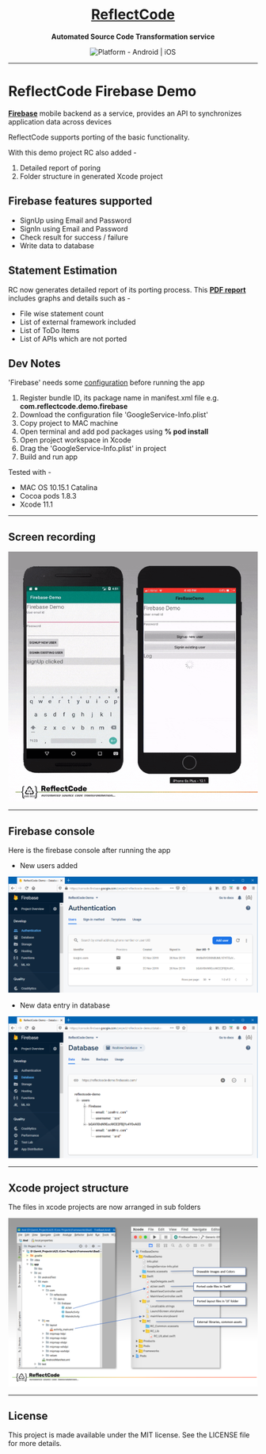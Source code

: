 <h1 align="center">
  <a href="http://www.reflectcode.com">
    ReflectCode
  </a>
</h1>
<p align="center">
  <strong>Automated Source Code Transformation service</strong><br>
</p>

<p align="center">
  <img src="https://img.shields.io/badge/Platform-Android%20%7C%20iOS-green" alt="Platform - Android | iOS" /> 
</p>


-----
# ReflectCode Firebase Demo
[**Firebase**](https://firebase.google.com/) mobile backend as a service, provides an API to synchronizes application data across devices

ReflectCode supports porting of the basic functionality.

With this demo project RC also added - 
1) Detailed report of poring
2) Folder structure in generated Xcode project


## Firebase features supported
* SignUp using Email and Password
* SignIn using Email and Password
* Check result for success / failure
* Write data to database


## Statement Estimation
RC now generates detailed report of its porting process. 
This [**PDF report**](https://github.com/ReflectCode/Library-Firebase/blob/master/FireBaseDemo_RC-Report.pdf) includes graphs and details such as - 
* File wise statement count
* List of external framework included
* List of ToDo Items
* List of APIs which are not ported


## Dev Notes
'Firebase' needs some [configuration](https://firebase.google.com/docs/ios/setup) before running the app  
1) Register bundle ID, its package name in manifest.xml file e.g. **com.reflectcode.demo.firebase**
2) Download the configuration file 'GoogleService-Info.plist'	
3) Copy project to MAC machine
4) Open terminal and add pod packages using **% pod install**
5) Open project workspace in Xcode
6) Drag the 'GoogleService-Info.plist' in project 
7) Build and run app

Tested with - 
* MAC OS 10.15.1 Catalina
* Cocoa pods 1.8.3
* Xcode 11.1

-----
## Screen recording

<img src="/Visuals/ReflectCode-FirebaseDemo.gif" alt="ReflectCode Glide Demo GIF"/>

-----
## Firebase console
Here is the firebase console after running the app


* New users added
<img src="/Visuals/Users-SignedUp.png" alt="SignedUp Users"/>


* New data entry in database
<img src="/Visuals/Users database.png" alt="Users database"/>


-----
## Xcode project structure
The files in xcode projects are now arranged in sub folders

<img src="/Visuals/RC project folder mapping.png" alt="RC project folder mapping"/>

-----


## License

This project is made available under the MIT license. See the LICENSE file for more details.
